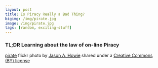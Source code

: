 ```yaml
---
layout: post
title: Is Piracy Really a Bad Thing?
bigimg: /img/pirate.jpg
image: /img/pirate.jpg
tags: [random, exciting-stuff]
---
```


### TL;DR Learning about the law of on-line Piracy

  














<a title="pirate" href="https://flickr.com/photos/jasonahowie/464780408">pirate</a> flickr photo by <a href="https://flickr.com/people/jasonahowie">Jason A. Howie</a> shared under a <a href="https://creativecommons.org/licenses/by/2.0/">Creative Commons (BY) license</a> </small>
